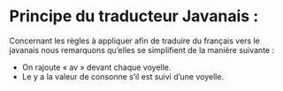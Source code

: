 # Principe du traducteur Javanais :

Concernant les règles à appliquer afin de traduire du français vers le javanais nous remarquons qu’elles se simplifient de la manière suivante :
- On rajoute « av » devant chaque voyelle.
- Le y a la valeur de consonne s’il est suivi d’une voyelle.
